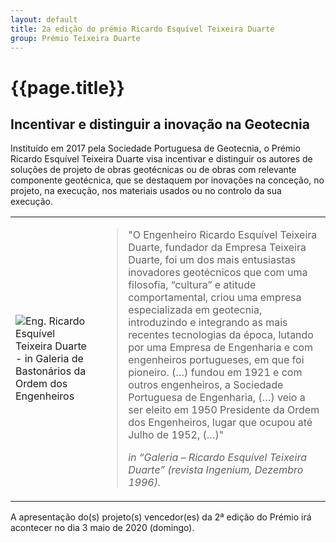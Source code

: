 ```yaml
---
layout: default
title: 2a edição do prémio Ricardo Esquível Teixeira Duarte
group: Prémio Teixeira Duarte
---
```


# {{page.title}}

## Incentivar e distinguir a inovação na Geotecnia
Instituído em 2017 pela Sociedade Portuguesa de Geotecnia, 
o Prémio Ricardo Esquível Teixeira Duarte visa incentivar e distinguir os autores 
de soluções de projeto de obras geotécnicas ou de obras com relevante componente geotécnica, 
que se destaquem por inovações na conceção, no projeto, na execução, nos materiais usados ou no controlo da sua execução.


<table class="table">
  <tbody>
    <tr>
  <td> 
   <img src="{{site.baseurl}}/images/premioTD/ricardo-teixeira-duarte.jpg" alt="Eng. Ricardo Esquível Teixeira Duarte - in Galeria de Bastonários da Ordem dos Engenheiros">

   </td> 
  <td > 
   
   <blockquote>
    <p>"O Engenheiro Ricardo Esquível Teixeira Duarte, fundador da Empresa Teixeira Duarte, 
foi um dos mais entusiastas inovadores geotécnicos que com uma filosofia, 
“cultura” e atitude comportamental, criou uma empresa especializada em geotecnia, 
introduzindo e integrando as mais recentes tecnologias da época, 
lutando por uma Empresa de Engenharia e com engenheiros portugueses, em que foi pioneiro. 
(…) fundou em 1921 e com outros engenheiros, a Sociedade Portuguesa de Engenharia, 
(…) veio a ser eleito em 1950 Presidente da Ordem dos Engenheiros, lugar que ocupou até Julho de 1952, 
(…)"</p>
    <footer>
        <cite>in “Galeria – Ricardo Esquível Teixeira Duarte” (revista Ingenium, Dezembro 1996). </cite>
    </footer>
</blockquote>
   
   </td> 
  </tr>
    </tbody>
</table>


A apresentação do(s) projeto(s) vencedor(es) da 2ª edição do Prémio irá acontecer no dia 3 maio de 2020 (domingo). 